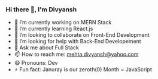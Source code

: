 ### Hi there 👋, I'm Divyansh

- 🔭 I’m currently working on MERN Stack
- 🌱 I’m currently learning React.js
- 👯 I’m looking to collaborate on Front-End Development
- 🤔 I’m looking for help with Back-End Developement
- 💬 Ask me about Full Stack
- 📫 How to reach me: mehta.divyansh@yahoo.com
- 😄 Pronouns: Dev
- ⚡ Fun fact: Januray is our zeroth(0) Month ~ JavaScript

